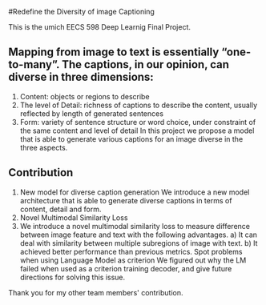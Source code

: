 #Redefine the Diversity of image Captioning

This is the umich EECS 598 Deep Learnig Final Project. 


## Mapping from image to text is essentially “one-to-many”. The captions, in our opinion, can diverse in three dimensions:
1. Content: objects or regions to describe
2. The level of Detail: richness of captions to describe the content, usually reflected by length of generated sentences
3. Form: variety of sentence structure or word choice, under constraint of the same content and level of detail
In this project we propose a model that is able to generate various captions for an image diverse in the three aspects.

## Contribution

1. New model for diverse caption generation
We introduce a new model architecture that is able to generate diverse captions in terms of content, detail and form.
2. Novel Multimodal Similarity Loss
3. We introduce a novel multimodal similarity loss to measure difference between image feature and text with the following advantages.
a) It can deal with similarity between multiple subregions of image with text.
b) It achieved better performance than previous metrics. Spot problems when using Language Model as criterion
We figured out why the LM failed when used as a criterion training decoder, and give future directions for solving this issue.

Thank you for my other team members' contribution.
